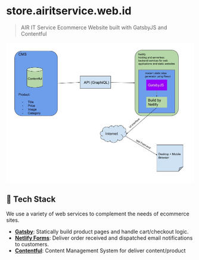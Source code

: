 # store.airitservice.web.id

> AIR IT Service Ecommerce Website built with GatsbyJS and Contentful

![AIR IT STORE FLOWCHART](/Ecommerce%20Flowchart.jpg)

## 📘 Tech Stack

We use a variety of web services to complement the needs of ecommerce sites.

- **[Gatsby](https://gatsbyjs.org)**: Statically build product pages and handle cart/checkout logic.
- **[Netlify Forms](https://www.netlify.com/products/forms/)**: Deliver order received and dispatched email notifications to customers.
- **[Contentful](https://www.contentful.com/)**: Content Management System for deliver content/product
